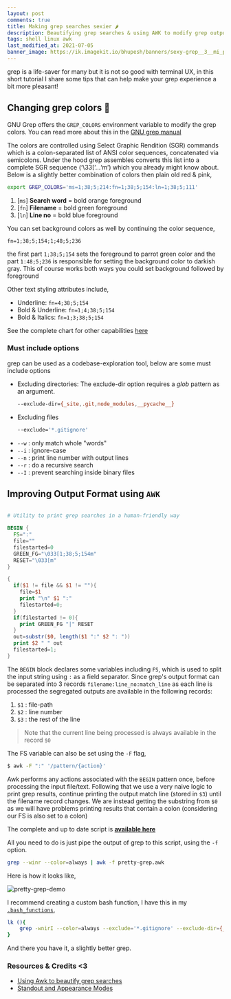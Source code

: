 ```yaml
---
layout: post
comments: true
title: Making grep searches sexier 🌶️
description: Beautifying grep searches & using AWK to modify grep output. Changing grep colors. Exploring codebase using grep
tags: shell linux awk
last_modified_at: 2021-07-05
banner_image: https://ik.imagekit.io/bhupesh/banners/sexy-grep__3__mi_pC8-ge.png
---
```


grep is a life-saver for many but it is not so good with terminal UX, in this short tutorial I share some tips that can help make your grep experience a bit more pleasant!


## Changing grep colors 🌈️

GNU Grep offers the `GREP_COLORS` environment variable to modify the grep colors. You can read more about this in the [GNU grep manual](https://www.gnu.org/software/grep/manual/grep.html#index-GREP_005fCOLORS-environment-variable)

The colors are controlled using Select Graphic Rendition (SGR) commands which is a colon-separated list of ANSI color sequences, concatenated via semicolons. Under the hood grep assembles converts this list into a complete SGR sequence (‘\33[’...‘m’) which you already might know about.
Below is a slightly better combination of colors then plain old red & pink,

```bash
export GREP_COLORS='ms=1;38;5;214:fn=1;38;5;154:ln=1;38;5;111'
```

1. [`ms`] **Search word** = bold orange foreground
2. [`fn`] **Filename** = bold green foreground
3. [`ln`] **Line no** = bold blue foreground

You can set background colors as well by continuing the color sequence,
```
fn=1;38;5;154;1;48;5;236
```
the first part `1;38;5;154` sets the foreground to parrot green color and the part `1:48;5;236` is responsible for setting the background color to darkish gray. This of course works both ways you could set background followed by foreground

Other text styling attributes include,

- Underline: `fn=4;38;5;154`
- Bold & Underline: `fn=1;4;38;5;154`
- Bold & Italics: `fn=1;3;38;5;154`

See the complete chart for other capabilities [here](https://askubuntu.com/a/1042242/1001787)

### Must include options

grep can be used as a codebase-exploration tool, below are some must include options

- Excluding directories:
  The exclude-dir option requires a _glob_ pattern as an argument.
  ```bash
  --exclude-dir={_site,.git,node_modules,__pycache__}
  ```
- Excluding files
  ```bash
  --exclude='*.gitignore'
  ```
- `--w` : only match whole "words"
- `--i` : ignore-case
- `--n` : print line number with output lines
- `--r` : do a recursive search
- `--I` : prevent searching inside binary files


## Improving Output Format using `AWK`

```awk

# Utility to print grep searches in a human-friendly way

BEGIN {
  FS=":"
  file=""
  filestarted=0
  GREEN_FG="\033[1;38;5;154m"
  RESET="\033[m"
}

{
  if($1 != file && $1 != ""){
    file=$1
    print "\n" $1 ":"
    filestarted=0;
  }
  if(filestarted != 0){
    print GREEN_FG "|" RESET
  }
  out=substr($0, length($1 ":" $2 ": "))
  print $2 " " out
  filestarted=1;
}
```

The `BEGIN` block declares some variables including `FS`, which is used to split the input string using `:` as a field separator.
Since grep's output format can be separated into 3 records `filename:line_no:match_line` as each line is processed the segregated outputs are available in the following records:

1. `$1` : file-path
2. `$2` : line number
3. `$3` : the rest of the line

> Note that the current line being processed is always available in the record `$0`

The FS variable can also be set using the `-F` flag, 
```bash
$ awk -F ":" '/pattern/{action}'
```

Awk performs any actions associated with the `BEGIN` pattern once, before processing the input file/text. Following that we use a very naive logic to print grep results, continue printing the output match line (stored in `$3`) until the filename record changes. We are instead getting the substring from `$0` as we will have problems printing results that contain a colon (considering our FS is also set to a colon)

The complete and up to date script is [**available here**](https://github.com/Bhupesh-V/.Varshney/blob/master/scripts/pretty-grep.awk)

All you need to do is just pipe the output of grep to this script, using the `-f` option.

```bash
grep --winr --color=always | awk -f pretty-grep.awk
```

Here is how it looks like,

![pretty-grep-demo](https://ik.imagekit.io/bhupesh/blog_content_pics/pretty-grep_abimNGqhH.png)

I recommend creating a custom bash function, I have this in my [`.bash_functions`](https://github.com/Bhupesh-V/.Varshney/blob/master/.bash_functions),

```bash
lk (){ 
    grep -wnirI --color=always --exclude='*.gitignore' --exclude-dir={_site,.git,.github} "$@" | awk '{$1=$1};1' | awk -f ~/Documents/.Varshney/scripts/pretty-grep.awk
}
```

And there you have it, a slightly better grep.

### Resources & Credits \<3
- [Using Awk to beautify grep searches](https://www.endpoint.com/blog/2017/01/18/using-awk-to-beautify-grep-searches)
- [Standout and Appearance Modes](https://www.gnu.org/software/termutils/manual/termcap-1.3/html_node/termcap_33.html#SEC33)

